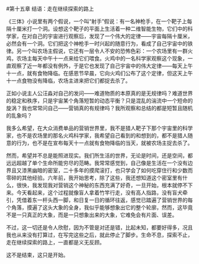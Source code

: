 #第十五章 结语：走在继续探索的路上

《三体》小说里有两个假说，一个叫“射手”假说：有一名神枪手，在一个靶子上每隔十厘米打一个洞。设想这个靶子的平面上生活着一种二维智能生物，它们中的科学家，在对自己的宇宙进行观察后，发现了一个伟大的定律——宇宙每隔十厘米，必然会有一个洞。它们把这个神枪手一时兴起的随意行为，看成了自己宇宙中的铁律。另一个叫农场主假说，它还有一层令人不安的恐怖色彩：一个农场里有一群火鸡，农场主每天中午十一点来给它们喂食。火鸡中的一名科学家观察这个现象，一直观察了近一年都没有例外，于是它也发现了自己宇宙中的伟大定律——每天上午十一点，就有食物降临。在感恩节早晨，它向火鸡们公布了这个定律，但这天上午十一点食物没有降临，农场主进来把它们都捉去杀了。<!--more-->

正如小说主人公汪淼对自己的发问——难道物质的本原真的是无规律吗？难道世界的稳定和秩序，只是宇宙某个角落短暂的动态平衡？只是混乱的湍流中一个短命的旋涡？我也常常问自己——营销真的有规律吗？我所观察和总结的都是短暂且随机的乱象吗？

我多么希望，在大众消费单品的营销世界里，我不是猎人靶子下那个宇宙里的科学家，也不是农场里的那名火鸡科学家，我希望自己看到的和想到的，都不是猎人随意的行为，也不是在宣布每天十一点就有食物降临的当天，就被农场主捉去杀了。

然而，希望并不总是能照进现实。我们所生活的世界，无论是时间，还是空间，都远远超越了单个生命所能穷尽的范畴。我常常感觉到，自己像是生活在一个没有边界且又漆黑幽暗的密室，二十多年的摸爬滚打，也只学会了如何吃穿住行和少数而零碎的其他经验。六年前，我开始思考，除了这些，我还想知道这个密室里有什么，很快，我发现我对营销这个神秘的东西充满了好奇，一旦开始，根本就停不下来。今天看起来，这个过程就像盲人拿着竹竿行走，没有高人指路，没有盲犬牵引，凭借着东一杆头西一脚，和日复一日的循环往返，感觉已踏遍了营销世界的每个角落，摸遍了这头大象的全身，我似乎能够想象出它的整个轮廓，然而，这毕竟不是一只真正的大象，而是一只想象出来的大象，它难免会有片面、误差。

不过，这一切还是令人欣慰，因为不管是对还是错，比起未知，都要好得多，况且我也从来没有打算过，在写完这些之后，就此停止了脚步。生命不息，探索不止，走在继续探索的路上，一直都是义无反顾。

这不是结束，这只是开始。
